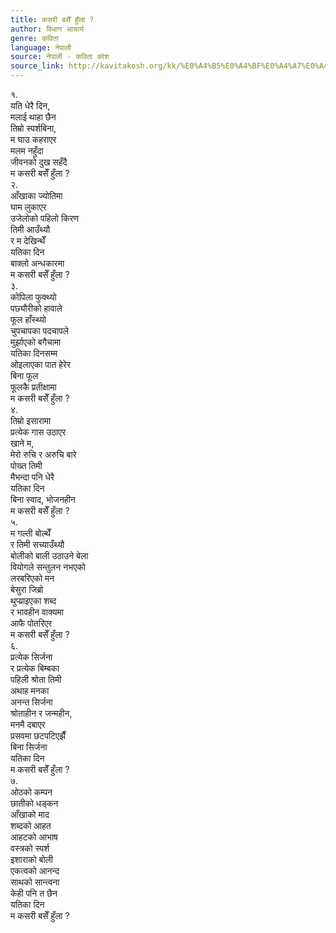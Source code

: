 ```yaml
---
title: कसरी बसेँ हुँला ?
author: विधान आचार्य
genre: कविता
language: नेपाली
source: नेपाली - कविता कोश
source_link: http://kavitakosh.org/kk/%E0%A4%B5%E0%A4%BF%E0%A4%A7%E0%A4%BE%E0%A4%A8_%E0%A4%86%E0%A4%9A%E0%A4%BE%E0%A4%B0%E0%A5%8D%E0%A4%AF
---
```


१.  
यति धेरै दिन,  
मलाई थाहा छैन  
तिम्रो स्पर्शबिना,  
म घाउ कहराएर  
मलम नहुँदा  
जीवनको दुख सहँदै  
म कसरी बसेँ हुँला ?  
२.  
आँखाका ज्योतिमा  
घाम लुकाएर  
उजेलोको पहिलो किरण  
तिमी आउँथ्यौ  
र म देखिन्थेँ  
यतिका दिन  
बाक्लो अन्धकारमा  
म कसरी बसेँ हुँला ?  
३.  
कोपिला फुक्थ्यो  
पछ्यौरीको हावाले  
फूल हाँस्थ्यो  
चुपचापका पदचापले  
मुर्झाएको बगैचामा  
यतिका दिनसम्म  
ओइलाएका पात हेरेर  
बिना फूल  
फूलकै प्रतीक्षामा  
म कसरी बसेँ हुँला ?  
४.  
तिम्रो इसारामा  
प्रत्येक गास उठाएर  
खाने म,  
मेरो रुचि र अरुचि बारे  
पोख्त तिमी  
मैभन्दा पनि धेरै  
यतिका दिन  
बिना स्वाद, भोजनहीन  
म कसरी बसेँ हुँला ?  
५.  
म गल्ती बोल्थेँ  
र तिमी सच्याउँथ्यौ  
बोलीको बाली उठाउने बेला  
वियोगले सन्तुलन नभएको  
लरबरिएको मन  
बेसुरा जिब्रो  
थुप्य्राइएका शब्द  
र भावहीन वाक्यमा  
आफै पोतरिएर  
म कसरी बसेँ हुँला ?  
६.  
प्रत्येक सिर्जना  
र प्रत्येक बिम्बका  
पहिली श्रोता तिमी  
अथाह मनका  
अनन्त सिर्जना  
श्रोताहीन र जन्महीन,  
मनमै दबाएर  
प्रसवमा छटपटिएझैँ  
बिना सिर्जना  
यतिका दिन  
म कसरी बसेँ हुँला ?  
७.  
ओठको कम्पन  
छातीको धड्कन  
आँखाको माद  
शब्दको आहत  
आहटको आभाष  
वस्त्रको स्पर्श  
इशाराको बोली  
एकत्वको आनन्द  
साथको सान्त्वना  
केही पनि त छैन  
यतिका दिन  
म कसरी बसेँ हुँला ?
